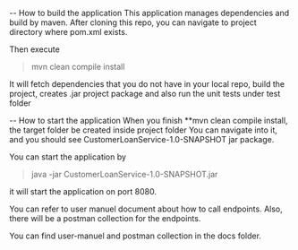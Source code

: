-- How to build the application
This application manages dependencies and build by maven. 
After cloning this repo, you can navigate to project directory 
where pom.xml exists. 

Then execute 
> mvn clean compile install

It will fetch dependencies that you do not have in your local repo, 
build the project, creates .jar project package and also run the unit tests under test folder

-- How to start the application 
When you finish **mvn clean compile install, the target folder be created inside project folder
You can navigate into it, and you should see CustomerLoanService-1.0-SNAPSHOT jar package.

You can start the application by
> java -jar CustomerLoanService-1.0-SNAPSHOT.jar

it will start the application on port 8080.

You can refer to user manuel document about how to call endpoints.
Also, there will be a postman collection for the endpoints. 

You can find user-manuel and postman collection in the docs folder.
